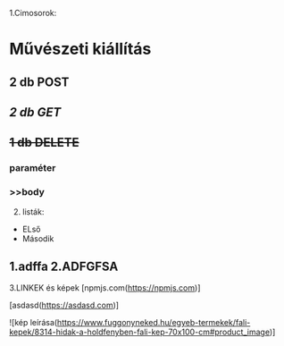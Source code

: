 1.Cimosorok:
# Művészeti kiállítás
## **2 db POST**
##  *2 db GET*
## ~~1 db DELETE~~
### paraméter
### >>body


2. listák:

- ELső
- Második

1.adffa
2.ADFGFSA
-----

3.LINKEK és képek
[npmjs.com(https://npmjs.com)]

[asdasd(https://asdasd.com)]

![kép leírása(https://www.fuggonyneked.hu/egyeb-termekek/fali-kepek/8314-hidak-a-holdfenyben-fali-kep-70x100-cm#product_image)]